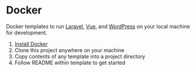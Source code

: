 # Docker

Docker templates to run [Laravel](https://laravel.com/), [Vue](https://vuejs.org/), and [WordPress](https://wordpress.org/) on your local machine for development.

1. [Install Docker](https://docs.docker.com/engine/install/)
2. Clone this project anywhere on your machine
3. Copy contents of any template into a project directory
4. Follow README within template to get started

